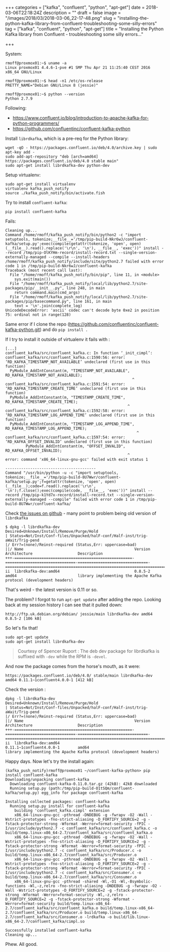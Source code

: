 +++
categories = ["kafka", "confluent", "python", "apt-get"]
date = 2018-03-06T22:18:24Z
description = ""
draft = false
image = "/images/2018/03/2018-03-06_22-17-48.png"
slug = "installing-the-python-kafka-library-from-confluent-troubleshooting-some-silly-errors"
tag = ["kafka", "confluent", "python", "apt-get"]
title = "Installing the Python Kafka library from Confluent - troubleshooting some silly errors…"

+++

System: 

```
rmoff@proxmox01:~$ uname -a
Linux proxmox01 4.4.6-1-pve #1 SMP Thu Apr 21 11:25:40 CEST 2016 x86_64 GNU/Linux

rmoff@proxmox01:~$ head -n1 /etc/os-release
PRETTY_NAME="Debian GNU/Linux 8 (jessie)"

rmoff@proxmox01:~$ python --version
Python 2.7.9
```
Following: 

* https://www.confluent.io/blog/introduction-to-apache-kafka-for-python-programmers/
* https://github.com/confluentinc/confluent-kafka-python

Install `librdkafka`, which is a pre-req for the Python library: 

    wget -qO - https://packages.confluent.io/deb/4.0/archive.key | sudo apt-key add -
    sudo add-apt-repository "deb [arch=amd64] https://packages.confluent.io/deb/4.0 stable main"
    sudo apt-get install librdkafka-dev python-dev

Setup virtualenv: 

    sudo apt-get install virtualenv
    virtualenv kafka_push_notify
    source ./kafka_push_notify/bin/activate.fish

Try to install `confluent-kafka`: 

    pip install confluent-kafka

Fails: 

    Cleaning up...
    Command /home/rmoff/kafka_push_notify/bin/python2 -c "import setuptools, tokenize;__file__='/tmp/pip-build-Nkr6wJ/confluent-kafka/setup.py';exec(compile(getattr(tokenize, 'open', open)(__file__).read().replace('\r\n', '\n'), __file__, 'exec'))" install --record /tmp/pip-OlKYHm-record/install-record.txt --single-version-externally-managed --compile --install-headers /home/rmoff/kafka_push_notify/include/site/python2.7 failed with error code 1 in /tmp/pip-build-Nkr6wJ/confluent-kafka
    Traceback (most recent call last):
      File "/home/rmoff/kafka_push_notify/bin/pip", line 11, in <module>
        sys.exit(main())
      File "/home/rmoff/kafka_push_notify/local/lib/python2.7/site-packages/pip/__init__.py", line 248, in main
        return command.main(cmd_args)
      File "/home/rmoff/kafka_push_notify/local/lib/python2.7/site-packages/pip/basecommand.py", line 161, in main
        text = '\n'.join(complete_log)
    UnicodeDecodeError: 'ascii' codec can't decode byte 0xe2 in position 75: ordinal not in range(128)

Same error if I clone the repo (https://github.com/confluentinc/confluent-kafka-python.git) and do `pip install .`

If I try to install it outside of virtualenv it fails with : 

    [...]
    confluent_kafka/src/confluent_kafka.c: In function ‘_init_cimpl’:
    confluent_kafka/src/confluent_kafka.c:1590:56: error: ‘RD_KAFKA_TIMESTAMP_NOT_AVAILABLE’ undeclared (first use in this function)
      PyModule_AddIntConstant(m, "TIMESTAMP_NOT_AVAILABLE", RD_KAFKA_TIMESTAMP_NOT_AVAILABLE);
                                                            ^
    confluent_kafka/src/confluent_kafka.c:1591:54: error: ‘RD_KAFKA_TIMESTAMP_CREATE_TIME’ undeclared (first use in this function)
      PyModule_AddIntConstant(m, "TIMESTAMP_CREATE_TIME", RD_KAFKA_TIMESTAMP_CREATE_TIME);
                                                          ^
    confluent_kafka/src/confluent_kafka.c:1592:58: error: ‘RD_KAFKA_TIMESTAMP_LOG_APPEND_TIME’ undeclared (first use in this function)
      PyModule_AddIntConstant(m, "TIMESTAMP_LOG_APPEND_TIME", RD_KAFKA_TIMESTAMP_LOG_APPEND_TIME);
                                                              ^
    confluent_kafka/src/confluent_kafka.c:1597:54: error: ‘RD_KAFKA_OFFSET_INVALID’ undeclared (first use in this function)
             PyModule_AddIntConstant(m, "OFFSET_INVALID", RD_KAFKA_OFFSET_INVALID);
                                                          ^
    error: command 'x86_64-linux-gnu-gcc' failed with exit status 1

    ----------------------------------------
    Command "/usr/bin/python -u -c "import setuptools, tokenize;__file__='/tmp/pip-build-8U7Wwr/confluent-kafka/setup.py';f=getattr(tokenize, 'open', open)(__file__);code=f.read().replace('\r\n', '\n');f.close();exec(compile(code, __file__, 'exec'))" install --record /tmp/pip-k1Yd7x-record/install-record.txt --single-version-externally-managed --compile" failed with error code 1 in /tmp/pip-build-8U7Wwr/confluent-kafka/


Check [the issues on github](https://github.com/confluentinc/confluent-kafka-python/issues/) - many point to problem being old version of `librdkafka`

    $ dpkg -l librdkafka-dev
    Desired=Unknown/Install/Remove/Purge/Hold
    | Status=Not/Inst/Conf-files/Unpacked/halF-conf/Half-inst/trig-aWait/Trig-pend
    |/ Err?=(none)/Reinst-required (Status,Err: uppercase=bad)
    ||/ Name                                                 Version                         Architecture                    Description
    +++-====================================================-===============================-===============================-==============================================================================================================
    ii  librdkafka-dev:amd64                                 0.8.5-2                         amd64                           library implementing the Apache Kafka protocol (development headers)

That's weird - the latest version is 0.11 or so. 

The problem? I forgot to run `apt-get update` after adding the repo. Looking back at my session history I can see that it pulled down: 

    http://ftp.uk.debian.org/debian/ jessie/main librdkafka-dev amd64 0.8.5-2 [106 kB]

So let's fix that!

    sudo apt-get update
    sudo apt-get install librdkafka-dev

> Courtesy of Spencer Ruport : The deb dev package for librdkafka is suffixed with `-dev` while the RPM is `-devel`.

And now the package comes from the horse's mouth, as it were: 

    https://packages.confluent.io/deb/4.0/ stable/main librdkafka-dev amd64 0.11.1~1confluent4.0.0-1 [412 kB]

Check the version : 
    
    dpkg -l librdkafka-dev
    Desired=Unknown/Install/Remove/Purge/Hold
    | Status=Not/Inst/Conf-files/Unpacked/halF-conf/Half-inst/trig-aWait/Trig-pend
    |/ Err?=(none)/Reinst-required (Status,Err: uppercase=bad)
    ||/ Name                                                 Version                         Architecture                    Description
    +++-====================================================-===============================-===============================-==============================================================================================================
    ii  librdkafka-dev:amd64                                 0.11.1~1confluent4.0.0-1        amd64                           library implementing the Apache Kafka protocol (development headers)

Happy days. Now let's try the install again: 

    (kafka_push_notify)rmoff@proxmox01 ~/confluent-kafka-python> pip install confluent-kafka
    Downloading/unpacking confluent-kafka
      Downloading confluent-kafka-0.11.0.tar.gz (42kB): 42kB downloaded
      Running setup.py (path:/tmp/pip-build-O1tSQm/confluent-kafka/setup.py) egg_info for package confluent-kafka

    Installing collected packages: confluent-kafka
      Running setup.py install for confluent-kafka
        building 'confluent_kafka.cimpl' extension
        x86_64-linux-gnu-gcc -pthread -DNDEBUG -g -fwrapv -O2 -Wall -Wstrict-prototypes -fno-strict-aliasing -D_FORTIFY_SOURCE=2 -g -fstack-protector-strong -Wformat -Werror=format-security -fPIC -I/usr/include/python2.7 -c confluent_kafka/src/confluent_kafka.c -o build/temp.linux-x86_64-2.7/confluent_kafka/src/confluent_kafka.o
        x86_64-linux-gnu-gcc -pthread -DNDEBUG -g -fwrapv -O2 -Wall -Wstrict-prototypes -fno-strict-aliasing -D_FORTIFY_SOURCE=2 -g -fstack-protector-strong -Wformat -Werror=format-security -fPIC -I/usr/include/python2.7 -c confluent_kafka/src/Producer.c -o build/temp.linux-x86_64-2.7/confluent_kafka/src/Producer.o
        x86_64-linux-gnu-gcc -pthread -DNDEBUG -g -fwrapv -O2 -Wall -Wstrict-prototypes -fno-strict-aliasing -D_FORTIFY_SOURCE=2 -g -fstack-protector-strong -Wformat -Werror=format-security -fPIC -I/usr/include/python2.7 -c confluent_kafka/src/Consumer.c -o build/temp.linux-x86_64-2.7/confluent_kafka/src/Consumer.o
        x86_64-linux-gnu-gcc -pthread -shared -Wl,-O1 -Wl,-Bsymbolic-functions -Wl,-z,relro -fno-strict-aliasing -DNDEBUG -g -fwrapv -O2 -Wall -Wstrict-prototypes -D_FORTIFY_SOURCE=2 -g -fstack-protector-strong -Wformat -Werror=format-security -Wl,-z,relro -D_FORTIFY_SOURCE=2 -g -fstack-protector-strong -Wformat -Werror=format-security build/temp.linux-x86_64-2.7/confluent_kafka/src/confluent_kafka.o build/temp.linux-x86_64-2.7/confluent_kafka/src/Producer.o build/temp.linux-x86_64-2.7/confluent_kafka/src/Consumer.o -lrdkafka -o build/lib.linux-x86_64-2.7/confluent_kafka/cimpl.so

    Successfully installed confluent-kafka
    Cleaning up...

Phew. All good. 
